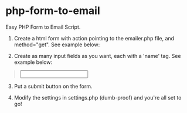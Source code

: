 php-form-to-email
=================

Easy PHP Form to Email Script.

1. Create a html form with action pointing to the emailer.php file, and method="get". See example below:

>	<form method="get" action="emailer.php">
>	</form>

2. Create as many input fields as you want, each with a 'name' tag. See example below:

>	<input name="Email" />


3. Put a submit button on the form.

4. Modify the settings in settings.php (dumb-proof) and you're all set to go!